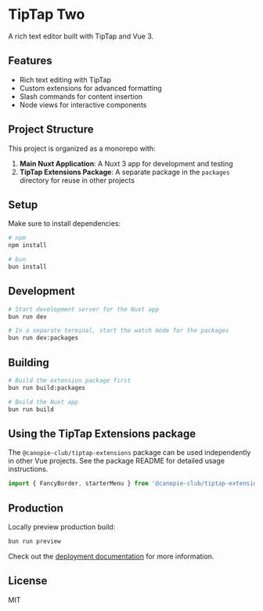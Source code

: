 # TipTap Two

A rich text editor built with TipTap and Vue 3.

## Features

- Rich text editing with TipTap
- Custom extensions for advanced formatting
- Slash commands for content insertion
- Node views for interactive components

## Project Structure

This project is organized as a monorepo with:

1. **Main Nuxt Application**: A Nuxt 3 app for development and testing
2. **TipTap Extensions Package**: A separate package in the `packages` directory for reuse in other projects

## Setup

Make sure to install dependencies:

```bash
# npm
npm install

# bun
bun install
```

## Development

```bash
# Start development server for the Nuxt app
bun run dev

# In a separate terminal, start the watch mode for the packages
bun run dev:packages
```

## Building

```bash
# Build the extension package first
bun run build:packages

# Build the Nuxt app
bun run build
```

## Using the TipTap Extensions package

The `@canopie-club/tiptap-extensions` package can be used independently in other Vue projects. See the package README for detailed usage instructions.

```js
import { FancyBorder, starterMenu } from '@canopie-club/tiptap-extensions'
```

## Production

Locally preview production build:

```bash
bun run preview
```

Check out the [deployment documentation](https://nuxt.com/docs/getting-started/deployment) for more information.

## License

MIT
